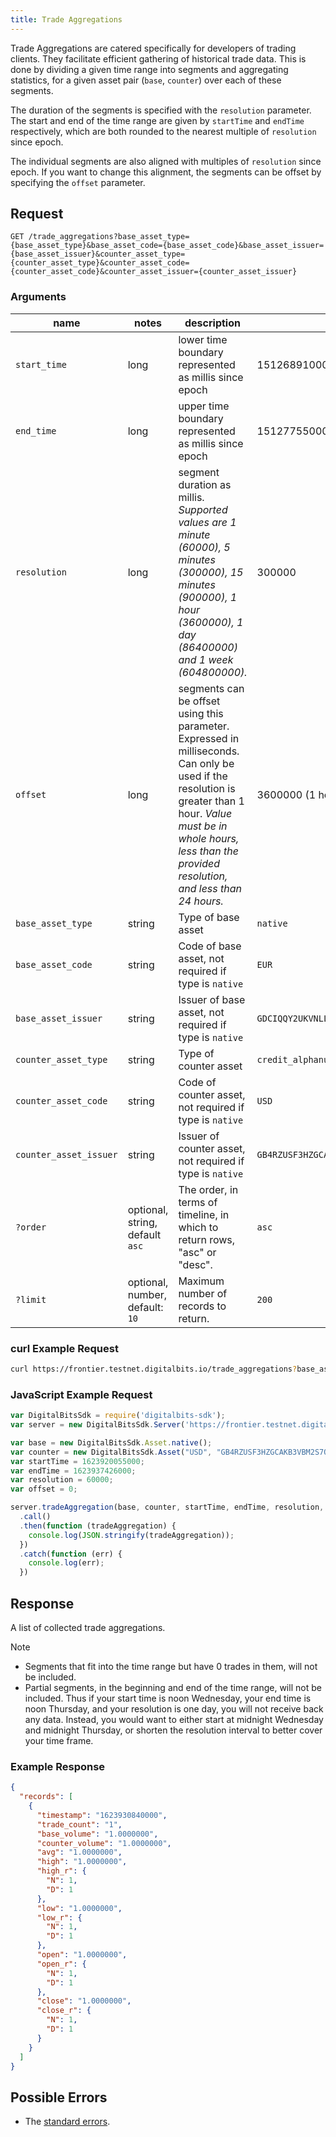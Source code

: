 ```yaml
---
title: Trade Aggregations
---
```


Trade Aggregations are catered specifically for developers of trading clients. They facilitate
efficient gathering of historical trade data. This is done by dividing a given time range into
segments and aggregating statistics, for a given asset pair (`base`, `counter`) over each of these
segments.

The duration of the segments is specified with the `resolution` parameter. The start and end of the
time range are given by `startTime` and `endTime` respectively, which are both rounded to the
nearest multiple of `resolution` since epoch.

The individual segments are also aligned with multiples of `resolution` since epoch. If you want to
change this alignment, the segments can be offset by specifying the `offset` parameter.


## Request

```
GET /trade_aggregations?base_asset_type={base_asset_type}&base_asset_code={base_asset_code}&base_asset_issuer={base_asset_issuer}&counter_asset_type={counter_asset_type}&counter_asset_code={counter_asset_code}&counter_asset_issuer={counter_asset_issuer}
```

### Arguments

| name | notes | description | example |
| ---- | ----- | ----------- | ------- |
| `start_time` | long | lower time boundary represented as millis since epoch | 1512689100000 |
| `end_time` | long | upper time boundary represented as millis since epoch | 1512775500000 |
| `resolution` | long | segment duration as millis. *Supported values are 1 minute (60000), 5 minutes (300000), 15 minutes (900000), 1 hour (3600000), 1 day (86400000) and 1 week (604800000).* | 300000 |
| `offset` | long | segments can be offset using this parameter. Expressed in milliseconds. Can only be used if the resolution is greater than 1 hour. *Value must be in whole hours, less than the provided resolution, and less than 24 hours.* | 3600000 (1 hour) |
| `base_asset_type` | string | Type of base asset | `native` |
| `base_asset_code` | string | Code of base asset, not required if type is `native` | `EUR` |
| `base_asset_issuer` | string | Issuer of base asset, not required if type is `native` | `GDCIQQY2UKVNLLWGIX74DMTEAFCMQKAKYUWPBO7PLTHIHRKSFZN7V2FC` |
| `counter_asset_type` | string | Type of counter asset  | `credit_alphanum4` |
| `counter_asset_code` | string | Code of counter asset, not required if type is `native` | `USD` |
| `counter_asset_issuer` | string | Issuer of counter asset, not required if type is `native` | `GB4RZUSF3HZGCAKB3VBM2S7QOHHC5KTV3LLZXGBYR5ZO4B26CKHFZTSZ` |
| `?order`  | optional, string, default `asc` | The order, in terms of timeline, in which to return rows, "asc" or "desc". | `asc` |
| `?limit`  | optional, number, default: `10` | Maximum number of records to return. | `200` |

### curl Example Request
```sh
curl https://frontier.testnet.digitalbits.io/trade_aggregations?base_asset_type=native&counter_asset_code=USD&counter_asset_issuer=GB4RZUSF3HZGCAKB3VBM2S7QOHHC5KTV3LLZXGBYR5ZO4B26CKHFZTSZ&counter_asset_type=credit_alphanum4&limit=200&order=asc&resolution=60000&start_time=1623920055000&end_time=1623937426000
```

### JavaScript Example Request

```javascript
var DigitalBitsSdk = require('digitalbits-sdk');
var server = new DigitalBitsSdk.Server('https://frontier.testnet.digitalbits.io');

var base = new DigitalBitsSdk.Asset.native();
var counter = new DigitalBitsSdk.Asset("USD", "GB4RZUSF3HZGCAKB3VBM2S7QOHHC5KTV3LLZXGBYR5ZO4B26CKHFZTSZ");
var startTime = 1623920055000;
var endTime = 1623937426000;
var resolution = 60000;
var offset = 0;

server.tradeAggregation(base, counter, startTime, endTime, resolution, offset)
  .call()
  .then(function (tradeAggregation) {
    console.log(JSON.stringify(tradeAggregation));
  })
  .catch(function (err) {
    console.log(err);
  })
```

## Response

A list of collected trade aggregations.

Note

- Segments that fit into the time range but have 0 trades in them, will not be included.
- Partial segments, in the beginning and end of the time range, will not be included. Thus if your
  start time is noon Wednesday, your end time is noon Thursday, and your resolution is one day, you will not receive back any data. Instead, you would want to either start at midnight Wednesday and midnight Thursday, or shorten the resolution interval to better cover your time frame.

### Example Response
```json
{
  "records": [
    {
      "timestamp": "1623930840000",
      "trade_count": "1",
      "base_volume": "1.0000000",
      "counter_volume": "1.0000000",
      "avg": "1.0000000",
      "high": "1.0000000",
      "high_r": {
        "N": 1,
        "D": 1
      },
      "low": "1.0000000",
      "low_r": {
        "N": 1,
        "D": 1
      },
      "open": "1.0000000",
      "open_r": {
        "N": 1,
        "D": 1
      },
      "close": "1.0000000",
      "close_r": {
        "N": 1,
        "D": 1
      }
    }
  ]
}

```

## Possible Errors

- The [standard errors](https://github.com/xdbfoundation/go/blob/master/services/frontier/internal/docs/reference/errors.md#standard-errors).
